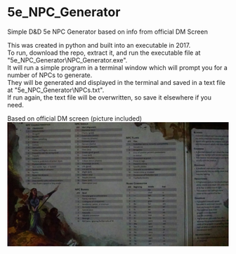 # 5e_NPC_Generator
 Simple D&D 5e NPC Generator based on info from official DM Screen  
  
This was created in python and built into an executable in 2017.  
To run, download the repo, extract it, and run the executable file at "5e_NPC_Generator\NPC_Generator.exe".  
It will run a simple program in a terminal window which will prompt you for a number of NPCs to generate.  
They will be generated and displayed in the terminal and saved in a text file at "5e_NPC_Generator\NPCs.txt".  
If run again, the text file will be overwritten, so save it elsewhere if you need.  
  
Based on official DM screen (picture included)  
![My Image](5e_DM_Screen_NPC_Generator.png)